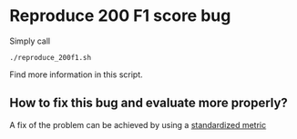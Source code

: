 # Reproduce 200 F1 score bug 

Simply call

```
./reproduce_200f1.sh
```

Find more information in this script.

## How to fix this bug and evaluate more properly?

A fix of the problem can be achieved by using a [standardized metric](https://https://github.com/flipz357/smatchpp)
